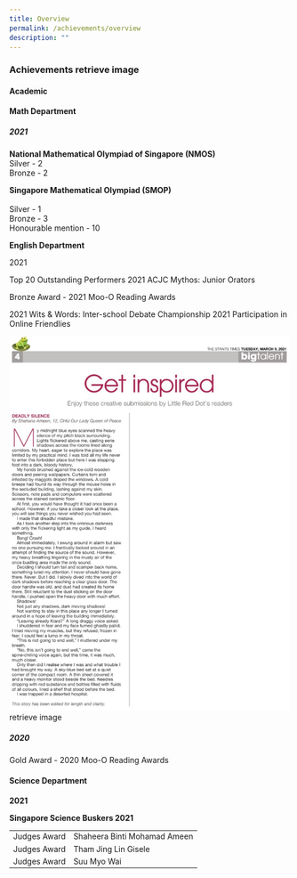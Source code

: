 ```yaml
---
title: Overview
permalink: /achievements/overview
description: ""
---
```

### Achievements retrieve image

#### Academic

#### Math Department
##### 2021

**National Mathematical Olympiad of Singapore (NMOS)**  <br>
Silver - 2 <br>
Bronze - 2

  

**Singapore Mathematical Olympiad (SMOP)**  
<br> Silver - 1 
<br> Bronze - 3
 <br> Honourable mention - 10

**English Department**

2021

Top 20 Outstanding Performers 2021 ACJC Mythos: Junior Orators  

  

Bronze Award - 2021 Moo-O Reading Awards

  

2021 Wits & Words: Inter-school Debate Championship 2021 Participation in Online Friendlies  
  

![](/images/Shahana%209%20March.png) retrieve image

##### 2020

Gold Award - 2020 Moo-O Reading Awards  


#### Science Department

**2021**

**Singapore Science Buskers 2021**

|  	|  	|
|---	|---	|
| Judges Award 	| Shaheera Binti Mohamad Ameen 	|
| Judges Award 	| Tham Jing Lin Gisele 	|
| Judges Award 	| Suu Myo Wai 	|